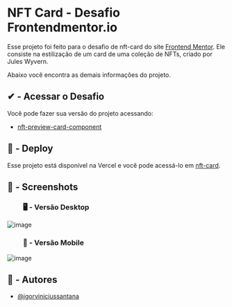 
# NFT Card - Desafio Frontendmentor.io

Esse projeto foi feito para o desafio de nft-card do site [Frontend Mentor](https://www.frontendmentor.io/).
Ele consiste na estilização de um card de uma coleção de NFTs, criado por Jules Wyvern.

Abaixo você encontra as demais informações do projeto.


## ✔ - Acessar o Desafio

Você pode fazer sua versão do projeto acessando:
- [nft-preview-card-component](https://www.frontendmentor.io/challenges/nft-preview-card-component-SbdUL_w0U)
## 🔗 - Deploy
Esse projeto está disponível na Vercel e
você pode acessá-lo em [nft-card](https://nft-card-pied.vercel.app/).


## 📸 - Screenshots

### ⠀⠀⠀🖥 - Versão Desktop

![image](https://user-images.githubusercontent.com/86114583/185429724-bdf964aa-99af-42d2-93e9-dfb49e90ff7a.png)

### ⠀⠀⠀📱 - Versão Mobile

![image](https://user-images.githubusercontent.com/86114583/185430308-1152bcc3-c24d-440a-ad6e-15651c51fcec.png)


## 👥 - Autores

- [@igorviniciussantana](https://www.github.com/igorviniciussantana)

